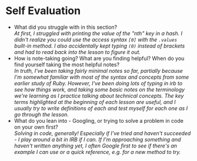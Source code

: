 # Self Evaluation

- What did you struggle with in this section?\
*At first, I struggled with printing the value of the "nth" key in a hash. I didn't realize you could use the access syntax `[0]` with the `.values` built-in method. I also accidentally kept typing `(0)` instead of brackets and had to read back into the lesson to figure it out.*
- How is note-taking going? What are you finding helpful? When do you find yourself taking the most helpful notes?\
*In truth, I've been taking fairly minimal notes so far, partially because I'm somewhat familiar with most of the syntax and concepts from some earlier study of Ruby. However, I've been doing lots of typing in irb to see how things work, and taking some basic notes on the terminology we're learning as I practice talking about technical concepts. The key terms highlighted at the beginning of each lesson are useful, and I usually try to write definitions of each and test myself for each one as I go through the lesson.*
- What do you lean into - Googling, or trying to solve a problem in code on your own first?\
*Solving in code, generally! Especially if I've tried and haven't succeeded - I play around a bit in IRB if I can. If I'm approaching something and haven't written anything yet, I often Google first to see if there's an example I can use or a quick reference, e.g. for a new method to try.*
